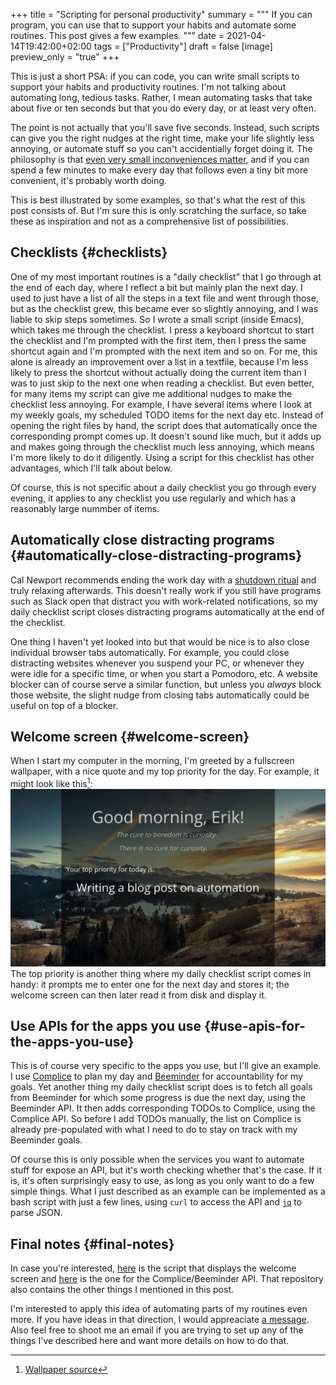+++
title = "Scripting for personal productivity"
summary = """
  If you can program, you can use that to support your habits and automate
  some routines. This post gives a few examples.
  """
date = 2021-04-14T19:42:00+02:00
tags = ["Productivity"]
draft = false
[image]
  preview_only = "true"
+++

This is just a short PSA: if you can code, you can write small scripts
to support your habits and productivity routines. I'm not talking about
automating long, tedious tasks. Rather, I mean automating tasks that
take about five or ten seconds but that you do every day, or at least
very often.

The point is not actually that you'll save five seconds. Instead, such scripts
can give you the right nudges at the right time, make your life slightly less
annoying, or automate stuff so you can't accidentially forget doing it.
The philosophy is that [even very small inconveniences matter](https://www.lesswrong.com/posts/reitXJgJXFzKpdKyd/beware-trivial-inconveniences), and if you can
spend a few minutes to make every day that follows even a tiny bit more convenient,
it's probably worth doing.

This is best illustrated by some examples, so that's what the rest of this
post consists of. But I'm sure this is only scratching the surface, so take
these as inspiration and not as a comprehensive list of possibilities.


## Checklists {#checklists}

One of my most important routines is a "daily checklist" that I go through
at the end of each day, where I reflect a bit but mainly plan the next day.
I used to just have a list of all the steps in a text file and went through
those, but as the checklist grew, this became ever so slightly annoying,
and I was liable to skip steps sometimes. So I wrote a small script (inside
Emacs), which takes me through the checklist. I press a keyboard shortcut
to start the checklist and I'm prompted with the first item, then I press the
same shortcut again and I'm prompted with the next item and so on. For me,
this alone is already an improvement over a list in a textfile, because
I'm less likely to press the shortcut without actually doing the current item
than I was to just skip to the next one when reading a checklist. But even
better, for many items my script can give me additional nudges to make
the checklist less annoying. For example, I have several items where I look
at my weekly goals, my scheduled TODO items for the next day etc. Instead
of opening the right files by hand, the script does that automatically once
the corresponding prompt comes up. It doesn't sound like much, but it adds
up and makes going through the checklist much less annoying, which means
I'm more likely to do it diligently. Using a script for this checklist
has other advantages, which I'll talk about below.

Of course, this is not specific about a daily checklist you go through
every evening, it applies to any checklist you use regularly and which
has a reasonably large nummber of items.


## Automatically close distracting programs {#automatically-close-distracting-programs}

Cal Newport recommends ending the work day with a [shutdown ritual](https://www.calnewport.com/blog/2009/06/08/drastically-reduce-stress-with-a-work-shutdown-ritual/) and
truly relaxing afterwards. This doesn't really work if you still have
programs such as Slack open that distract you with work-related notifications,
so my daily checklist script closes distracting programs automatically
at the end of the checklist.

One thing I haven't yet looked into but that would be nice is to also close
individual browser tabs automatically. For example, you could close
distracting websites whenever you suspend your PC, or
whenever they were idle for a specific time, or when you start
a Pomodoro, etc. A website blocker can of course serve a similar function,
but unless you _always_ block those website, the slight nudge from closing
tabs automatically could be useful on top of a blocker.


## Welcome screen {#welcome-screen}

When I start my computer in the morning, I'm greeted by a fullscreen wallpaper,
with a nice quote and my top priority for the day. For example, it might look
like this[^fn:1]:
![](welcome.png)
The top priority is another thing where my daily checklist script comes
in handy: it prompts me to enter one for the next day and stores it; the welcome
screen can then later read it from disk and display it.


## Use APIs for the apps you use {#use-apis-for-the-apps-you-use}

This is of course very specific to the apps you use, but I'll give an example.
I use [Complice](https://complice.co/) to plan my day and [Beeminder](https://www.beeminder.com/) for accountability for my goals.
Yet another thing my daily checklist script does is to fetch all goals from
Beeminder for which some progress is due the next day, using the Beeminder API.
It then adds corresponding TODOs to Complice, using the Complice API. So before
I add TODOs manually, the list on Complice is already pre-populated with
what I need to do to stay on track with my Beeminder goals.

Of course this is only possible when the services you want to automate stuff
for expose an API, but it's worth checking whether that's the case. If it is,
it's often surprisingly easy to use, as long as you only want to do a few simple
things. What I just described as an example can be implemented as a bash script
with just a few lines, using `curl` to access the API and [`jq`](https://stedolan.github.io/jq/) to parse JSON.


## Final notes {#final-notes}

In case you're interested, [here](https://github.com/ejnnr/dotfiles/blob/main/bin/welcome%5Fscreen.sh) is the script that displays the welcome screen and [here](https://github.com/ejnnr/dotfiles/blob/main/bin/complice.sh) is the one for the Complice/Beeminder API.
That repository also contains the other things I mentioned in this post.

I'm interested to apply this idea of automating parts of my routines
even more. If you have ideas in that direction, I would appreaciate [a message](mailto:erik@ejenner.com).
Also feel free to shoot me an email if you are trying to set up any of the things
I've described here and want more details on how to do that.

[^fn:1]: [Wallpaper source](https://www.kisscc0.com/photo/public-domain-creative-commons-license-nature-1a92bt/)

